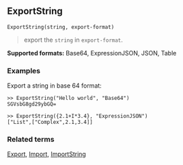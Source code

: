 ## ExportString

```
ExportString(string, export-format)
```
 
> export the `string` in `export-format`.
 
**Supported formats:** Base64, ExpressionJSON, JSON, Table

### Examples

Export a string in base 64 format:

```
>> ExportString("Hello world", "Base64")
SGVsbG8gd29ybGQ=

>> ExportString({2.1+I*3.4}, "ExpressionJSON") 
["List",["Complex",2.1,3.4]]
```

### Related terms 
[Export](Export.md), [Import](Import.md), [ImportString](ImportString.md)

 
